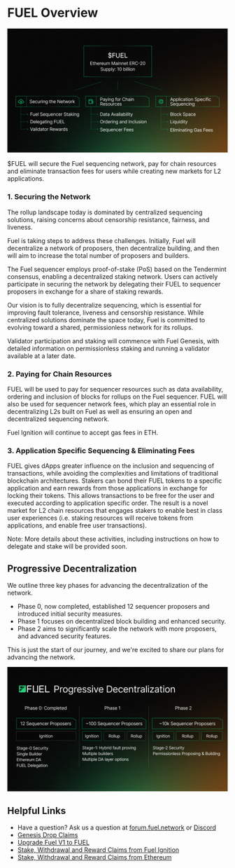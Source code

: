 # FUEL Overview

![Fuel Banner](https://raw.githubusercontent.com/FuelLabs/fuel-token-overview/refs/heads/main/assets/about/1-fuel-banner.png)

$FUEL will secure the Fuel sequencing network, pay for chain resources and eliminate transaction fees for users while creating new markets for L2 applications.

### 1. Securing the Network

The rollup landscape today is dominated by centralized sequencing solutions, raising concerns about censorship resistance, fairness, and liveness.

Fuel is taking steps to address these challenges. Initially, Fuel will decentralize a network of proposers, then decentralize building, and then will aim to increase the total number of proposers and builders.

The Fuel sequencer employs proof-of-stake (PoS) based on the Tendermint consensus, enabling a decentralized staking network. Users can actively participate in securing the network by delegating their FUEL to sequencer proposers in exchange for a share of staking rewards.

Our vision is to fully decentralize sequencing, which is essential for improving fault tolerance, liveness and censorship resistance. While centralized solutions dominate the space today, Fuel is committed to evolving toward a shared, permissionless network for its rollups.

Validator participation and staking will commence with Fuel Genesis, with detailed information on permissionless staking and running a validator available at a later date.

### 2. Paying for Chain Resources

FUEL will be used to pay for sequencer resources such as data availability, ordering and inclusion of blocks for rollups on the Fuel sequencer. FUEL will also be used for sequencer network fees, which play an essential role in decentralizing L2s built on Fuel as well as ensuring an open and decentralized sequencing network.

Fuel Ignition will continue to accept gas fees in ETH.

### 3. Application Specific Sequencing & Eliminating Fees

FUEL gives dApps greater influence on the inclusion and sequencing of transactions, while avoiding the complexities and limitations of traditional blockchain architectures. Stakers can bond their FUEL tokens to a specific application and earn rewards from those applications in exchange for locking their tokens. This allows transactions to be free for the user and executed according to application specific order. The result is a novel market for L2 chain resources that engages stakers to enable best in class user experiences (i.e. staking resources will receive tokens from applications, and enable free user transactions).

Note: More details about these activities, including instructions on how to delegate and stake will be provided soon.

## Progressive Decentralization

We outline three key phases for advancing the decentralization of the network.

- Phase 0, now completed, established 12 sequencer proposers and introduced initial security measures.
- Phase 1 focuses on decentralized block building and enhanced security.
- Phase 2 aims to significantly scale the network with more proposers, and advanced security features.

This is just the start of our journey, and we're excited to share our plans for advancing the network.

![Progressive Decentralization](https://raw.githubusercontent.com/FuelLabs/fuel-token-overview/refs/heads/main/assets/about/2-progressive-decentralization.png)

## Helpful Links

- Have a question? Ask us a question at [forum.fuel.network](https://forum.fuel.network/) or [Discord](https://discord.com/invite/xfpK4Pe)
- [Genesis Drop Claims](./claim-genesis-drop.md)
- [Upgrade Fuel V1 to FUEL](./fuel-v1-upgrade.md)
- [Stake, Withdrawal and Reward Claims from Fuel Ignition](./stake-on-fuel.md)
- [Stake, Withdrawal and Reward Claims from Ethereum](./stake-on-ethereum.md)
